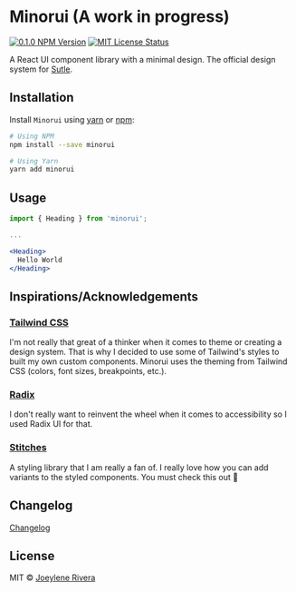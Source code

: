 # Minorui (A work in progress)

[![0.1.0 NPM Version](https://img.shields.io/badge/npm-v0.1.0-orange)](http://npmjs.com/package/minorui)
[![MIT License Status](https://img.shields.io/badge/license-MIT-blue)](https://github.com/jorenrui/minorui/blob/main/LICENSE)

A React UI component library with a minimal design. The official design system for [Sutle](https://sutle.io).

## Installation

Install `Minorui` using [yarn](https://yarnpkg.com/) or [npm](https://www.npmjs.com/):

```bash
# Using NPM
npm install --save minorui

# Using Yarn
yarn add minorui
```

## Usage

```jsx
import { Heading } from 'minorui';

...

<Heading>
  Hello World
</Heading>
```

## Inspirations/Acknowledgements

### [Tailwind CSS](https://tailwindcss.com/)

I'm not really that great of a thinker when it comes to theme or creating a design system. That is why I decided to use some of Tailwind's styles to built my own custom components. Minorui uses the theming from Tailwind CSS (colors, font sizes, breakpoints, etc.).

### [Radix](https://radix-ui.com/)

I don't really want to reinvent the wheel when it comes to accessibility so I used Radix UI for that.

### [Stitches](stitches.dev/)

A styling library that I am really a fan of. I really love how you can add variants to the styled components. You must check this out 👀

## Changelog

[Changelog](https://github.com/jorenrui/minorui/blob/main/CHANGELOG.md)

## License

MIT © [Joeylene Rivera](https://github.com/jorenrui)
